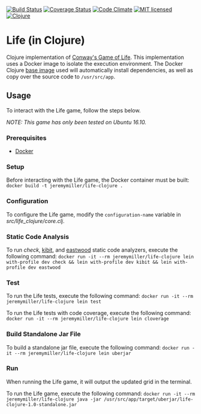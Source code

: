 [![Build Status](https://travis-ci.org/jeremy-miller/life-clojure.svg?branch=master)](https://travis-ci.org/jeremy-miller/life-clojure)
[![Coverage Status](https://coveralls.io/repos/github/jeremy-miller/life-clojure/badge.svg?branch=master)](https://coveralls.io/github/jeremy-miller/life-clojure?branch=master)
[![Code Climate](https://codeclimate.com/github/jeremy-miller/life-clojure/badges/gpa.svg)](https://codeclimate.com/github/jeremy-miller/life-clojure)
[![MIT licensed](https://img.shields.io/badge/license-MIT-blue.svg)](https://raw.githubusercontent.com/hyperium/hyper/master/LICENSE)
[![Clojure](https://img.shields.io/badge/Clojure-1.8.0-blue.svg)]()

# Life (in Clojure)
Clojure implementation of [Conway's Game of Life](https://en.wikipedia.org/wiki/Conway%27s_Game_of_Life).
This implementation uses a Docker image to isolate the execution environment.
The Docker Clojure [base image](https://hub.docker.com/_/clojure/) used will automatically install dependencies, as well as copy over the source code to ```/usr/src/app```.

## Usage
To interact with the Life game, follow the steps below.

*NOTE: This game has only been tested on Ubuntu 16.10.*

### Prerequisites
- [Docker](https://docs.docker.com/engine/installation/linux/ubuntu/)

### Setup
Before interacting with the Life game, the Docker container must be built: ```docker build -t jeremymiller/life-clojure .```

### Configuration
To configure the Life game, modify the ```configuration-name``` variable in *src/life_clojure/core.clj*.

### Static Code Analysis
To run *check*, [kibit](https://github.com/jonase/kibit), and [eastwood](https://github.com/jonase/eastwood) static code analyzers,
execute the following command: ```docker run -it --rm jeremymiller/life-clojure lein with-profile dev check && lein with-profile dev kibit && lein with-profile dev eastwood```

### Test
To run the Life tests, execute the following command: ```docker run -it --rm jeremymiller/life-clojure lein test```

To run the Life tests with code coverage, execute the following command: ```docker run -it --rm jeremymiller/life-clojure lein cloverage```

### Build Standalone Jar File
To build a standalone jar file, execute the following command: ```docker run -it --rm jeremymiller/life-clojure lein uberjar```

### Run
When running the Life game, it will output the updated grid in the terminal.

To run the Life game, execute the following command: ```docker run -it --rm jeremymiller/life-clojure java -jar /usr/src/app/target/uberjar/life-clojure-1.0-standalone.jar```
